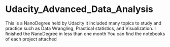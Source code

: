 # Udacity_Advanced_Data_Analysis
This is a NanoDegree held by Udacity
it included many topics to study and practice such as Data Wrangling, Practical statistics, and Visualization.
I finished the NanoDegree in less than one month
You can find the notebooks of each project attached 
